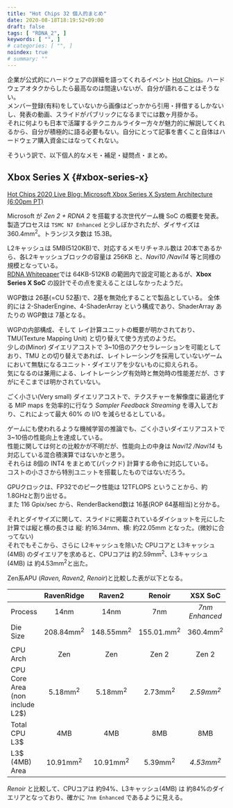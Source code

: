 ```yaml
---
title: "Hot Chips 32 個人的まとめ"
date: 2020-08-18T18:19:52+09:00
draft: false
tags: [ "RDNA_2", ]
keywords: [ "", ]
# categories: [ "", ]
noindex: true
# summary: ""
---
```


企業が公式的にハードウェアの詳細を語ってくれるイベント [Hot Chips](https://www.hotchips.org/)。ハードウェアオタクからしたら最高なのは間違いないが、自分が語れることはそうない。  
メンバー登録(有料)をしていないから画像はどっかから引用・拝借するしかないし、発表の動画、スライドがパブリックになるまでには数ヶ月掛かる。  
それに何よりも日本で活躍するテクニカルライター方々が魅力的に解説してくれるから、自分が積極的に語る必要もない。<span class="hide">自分にとって記事を書くこと自体はハードウェア購入資金にはなってくれない。</span>  

そういう訳で、以下個人的なメモ・補足・疑問点・まとめ。  

## Xbox Series X {#xbox-series-x}
[Hot Chips 2020 Live Blog: Microsoft Xbox Series X System Architecture (6:00pm PT)](https://www.anandtech.com/show/15994/hot-chips-2020-live-blog-microsoft-xbox-series-x-system-architecture-600pm-pt)  

Microsoft が *Zen 2 + RDNA 2* を搭載する次世代ゲーム機 SoC の概要を発表。  
製造プロセスは `TSMC N7 Enhanced` と少しぼかされたが、ダイサイズは 360.4mm<sup>2</sup>。トランジスタ数は 15.3B。  

L2キャッシュは 5MB(5120KB)で、対応するメモリチャネル数は 20本であるから、各L2キャッシュブロックの容量は 256KB と、*Navi10 /Navi14* 等と同様の規模となっている。  
[RDNA Whitepaper](https://www.amd.com/system/files/documents/rdna-whitepaper.pdf)では 64KB-512KB の範囲内で設定可能とあるが、**Xbox Series X SoC** の設計でその点を変えることはしなかったようだ。  

WGP数は 26基(=CU 52基)で、2基を無効化することで製品としている。
全体的には 2-ShaderEngine、4-ShaderArray という構成であり、ShaderArray あたりの WGP数は 7基となる。  

WGPの内部構成、そして レイ計算ユニットの概要が明かされており、TMU(Texture Mapping Unit) と切り替えて使う方式のようだ。  
少しの(Minor) ダイエリアコストで 3~10倍のアクセラレーションを可能としており、TMU との切り替えであれば、レイトレーシングを採用していないゲームにおいて無駄になるユニット・ダイエリアを少ないものに抑えられる。  
気になるのは兼用による、レイトレーシング有効時と無効時の性能差だが、さすがにそこまでは明かされていない。  

ごく小さい(Very small) ダイエリアコストで、テクスチャーを解像度に最適化する MIP maps を効率的に行なう *Sampler Feedback Streaming* を導入しており、これによって最大 60% の I/O を減らせるとしている。  

ゲームにも使われるような機械学習の推論でも、ごく小さいダイエリアコストで 3~10倍の性能向上を達成している。  
性能に関しては何との比較かが不明だが、性能向上の中身は *Navi12 /Navi14* も対応している混合積演算ではないかと思う。  
それらは 8個の INT4 をまとめて(パックド) 計算する命令に対応している。  
コストの小ささから特別ユニットを搭載したものではないだろう。  

GPUクロックは、FP32でのピーク性能は 12TFLOPS ということから、約1.8GHzと割り出せる。  
また 116 Gpix/sec から、RenderBackend数は 16基(ROP 64基相当)と分かる。  

それとダイサイズに関して、スライドに掲載されているダイショットを元にした計算では縦と横の長さは 縦: 約16.34mm、横: 約22.05mm となった。(微妙に合ってない)  
それでもそこから、さらに L2キャッシュを除いた CPUコアと L3キャッシュ(4MB) のダイエリアを求めると、CPUコアは 約2.59mm<sup>2</sup>、L3キャッシュ(4MB) は 約4.53mm<sup>2</sup>と出た。  

Zen系APU (*Raven, Raven2, Renoir*)と比較した表が以下となる。  

| | RavenRidge | Raven2 | Renoir | **XSX SoC**
| :-- | :--: | :--: | :--: | :--: |
| Process | 14nm | 14nm | 7nm | *7nm Enhanced* | 
| Die Size | 208.84mm<sup>2</sup> | 148.55mm<sup>2</sup> | 155.01.mm<sup>2</sup> | 360.4mm<sup>2</sup>
||
| CPU Arch | Zen | Zen | Zen 2 | Zen 2 | 
| CPU Core Area<br>(non include L2$) | 5.18mm<sup>2</sup> | 5.18mm<sup>2</sup> | 2.73mm<sup>2</sup>  | *2.59mm<sup>2</sup>*
| Total CPU L3$ | 4MB | 4MB | 8MB | 8MB |
| L3$ (4MB) Area | 10.91mm<sup>2</sup> | 10.91mm<sup>2</sup> | 5.39mm<sup>2</sup> | *4.53mm<sup>2</sup>* |

*Renoir* と比較して、CPUコアは 約94%、L3キャッシュ(4MB) は 約84%のダイエリアとなっており、確かに `7nm Enhanced` であるように見える。  
